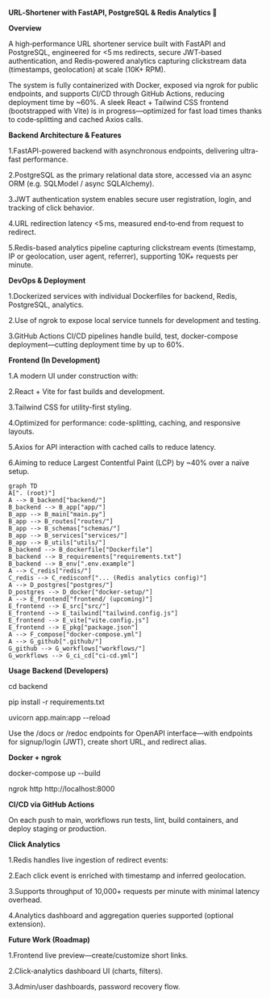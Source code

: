 **URL‑Shortener with FastAPI, PostgreSQL & Redis Analytics 🚀**


**Overview**

A high‑performance URL shortener service built with FastAPI and PostgreSQL, engineered for <5 ms redirects, secure JWT‑based authentication, and Redis‑powered analytics capturing clickstream data (timestamps, geolocation) at scale (10K+ RPM).

The system is fully containerized with Docker, exposed via ngrok for public endpoints, and supports CI/CD through GitHub Actions, reducing deployment time by ~60%. A sleek React + Tailwind CSS frontend (bootstrapped with Vite) is in progress—optimized for fast load times thanks to code‑splitting and cached Axios calls.



  **Backend Architecture & Features**

1.FastAPI-powered backend with asynchronous endpoints, delivering ultra-fast performance.

2.PostgreSQL as the primary relational data store, accessed via an async ORM (e.g. SQLModel / async SQLAlchemy).

3.JWT authentication system enables secure user registration, login, and tracking of click behavior.

4.URL redirection latency <5 ms, measured end‑to‑end from request to redirect.

5.Redis-based analytics pipeline capturing clickstream events (timestamp, IP or geolocation, user agent, referrer), supporting 10K+ requests per minute.


 **DevOps & Deployment**

1.Dockerized services with individual Dockerfiles for backend, Redis, PostgreSQL, analytics.

2.Use of ngrok to expose local service tunnels for development and testing.

3.GitHub Actions CI/CD pipelines handle build, test, docker-compose deployment—cutting deployment time by up to 60%.


 **Frontend (In Development)**

1.A modern UI under construction with:

2.React + Vite for fast builds and development.

3.Tailwind CSS for utility-first styling.

4.Optimized for performance: code-splitting, caching, and responsive layouts.

5.Axios for API interaction with cached calls to reduce latency.

6.Aiming to reduce Largest Contentful Paint (LCP) by ~40% over a naïve setup.


```mermaid
graph TD
A[". (root)"]
A --> B_backend["backend/"]
B_backend --> B_app["app/"]
B_app --> B_main["main.py"]
B_app --> B_routes["routes/"]
B_app --> B_schemas["schemas/"]
B_app --> B_services["services/"]
B_app --> B_utils["utils/"]
B_backend --> B_dockerfile["Dockerfile"]
B_backend --> B_requirements["requirements.txt"]
B_backend --> B_env[".env.example"]
A --> C_redis["redis/"]
C_redis --> C_redisconf["... (Redis analytics config)"]
A --> D_postgres["postgres/"]
D_postgres --> D_docker["docker‑setup/"]
A --> E_frontend["frontend/ (upcoming)"]
E_frontend --> E_src["src/"]
E_frontend --> E_tailwind["tailwind.config.js"]
E_frontend --> E_vite["vite.config.js"]
E_frontend --> E_pkg["package.json"]
A --> F_compose["docker‑compose.yml"]
A --> G_github[".github/"]
G_github --> G_workflows["workflows/"]
G_workflows --> G_ci_cd["ci‑cd.yml"]
```



**Usage**
**Backend (Developers)**

cd backend

pip install -r requirements.txt

uvicorn app.main:app --reload

Use the /docs or /redoc endpoints for OpenAPI interface—with endpoints for signup/login (JWT), create short URL, and redirect alias.


**Docker + ngrok**

docker-compose up --build

ngrok http http://localhost:8000


**CI/CD via GitHub Actions**

On each push to main, workflows run tests, lint, build containers, and deploy staging or production.

**Click Analytics**

1.Redis handles live ingestion of redirect events:

2.Each click event is enriched with timestamp and inferred geolocation.

3.Supports throughput of 10,000+ requests per minute with minimal latency overhead.

4.Analytics dashboard and aggregation queries supported (optional extension).


**Future Work (Roadmap)**

1.Frontend live preview—create/customize short links.

2.Click‑analytics dashboard UI (charts, filters).

3.Admin/user dashboards, password recovery flow.
